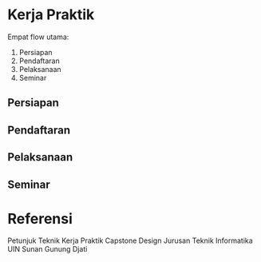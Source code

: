 # Kerja Praktik

Empat flow utama:
1. Persiapan
2. Pendaftaran
3. Pelaksanaan
4. Seminar

## Persiapan

## Pendaftaran

## Pelaksanaan

## Seminar

# Referensi
Petunjuk Teknik Kerja Praktik Capstone Design Jurusan Teknik Informatika UIN Sunan Gunung Djati
